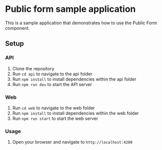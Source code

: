 # Public form sample application

This is a sample application that demonstrates how to use the Public Form component.

## Setup

### API

1. Clone the repository
2. Run `cd api` to navigate to the api folder
3. Run `npm install` to install dependencies within the api folder
4. Run `npm run dev` to start the API server

### Web

1. Run `cd web` to navigate to the web folder
2. Run `npm install` to install dependencies within the web folder
3. Run `npm run start` to start the web server

### Usage

1. Open your browser and navigate to `http://localhost:4200`